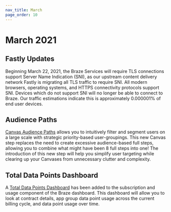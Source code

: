 ```yaml
---
nav_title: March
page_order: 10
---
```

# March 2021

## Fastly Updates
Beginning March 22, 2021, the Braze Services will require TLS connections support Server Name Indication (SNI), as our upstream content delivery network Fastly is migrating all TLS traffic to require SNI. All modern browsers, operating systems, and HTTPS connectivity protocols support SNI. Devices which do not support SNI will no longer be able to connect to Braze. Our traffic estimations indicate this is approximately 0.000001% of end user devices.

## Audience Paths
[Canvas Audience Paths]({{site.baseurl}}/audience_paths/) allows you to intuitively filter and segment users on a large scale with strategic priority-based user-groupings. This new Canvas step replaces the need to create excessive audience-based full steps, allowing you to combine what might have been 8 full steps into one! The introduction of this new step will help you simplify user targeting while clearing up your Canvases from unnecessary clutter and complexity.

## Total Data Points Dashboard
A [Total Data Points Dashboard]({{site.baseurl}}/subscription_and_usage/) has been added to the subscription and usage component of the Braze dashboard. This dashboard will allow you to look at contract details, app group data point usage across the current billing cycle, and data point usage over time.  